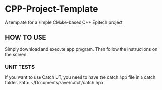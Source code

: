 # CPP-Project-Template
A template for a simple CMake-based C++ Epitech project

## HOW TO USE

Simply download and execute app program. Then follow the instructions on the screen.

### UNIT TESTS
  If you want to use Catch UT, you need to have the catch.hpp file in a catch folder. Path: ~/Documents/save/catch/catch.hpp
